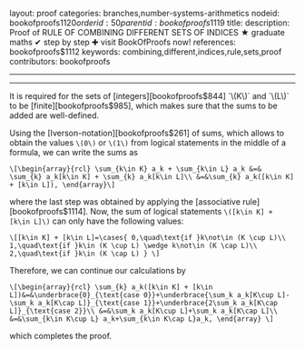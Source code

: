 layout: proof
categories: branches,number-systems-arithmetics
nodeid: bookofproofs$1120
orderid: 50
parentid: bookofproofs$1119
title: 
description:  Proof of RULE OF COMBINING DIFFERENT SETS OF INDICES &#9733; graduate maths &#10004; step by step &#10010; visit BookOfProofs now!
references: bookofproofs$1112
keywords: combining,different,indices,rule,sets,proof
contributors: bookofproofs

---


---

It is required for the sets of [integers][bookofproofs$844] `\(K\)` and `\(L\)` to be [finite][bookofproofs$985], which makes sure that the sums to be added are well-defined.

Using the [Iverson-notation][bookofproofs$261] of sums, which allows to obtain the values `\(0\)` or `\(1\)` from logical statements in the middle of a formula, we can write the sums as

`\[\begin{array}{rcl}
\sum_{k\in K} a_k + \sum_{k\in L} a_k &=& \sum_{k} a_k[k\in K] + \sum_{k} a_k[k\in L]\\
&=&\sum_{k} a_k([k\in K] + [k\in L]),
\end{array}\]`

where the last step was obtained by applying the [associative rule][bookofproofs$1114]. Now, the sum of logical statements `\([k\in K] + [k\in L]\)` can only have the following values:

`\[[k\in K] + [k\in L]=\cases{
0,\quad\text{if }k\not\in (K \cup L)\\
1,\quad\text{if }k\in (K \cup L) \wedge k\not\in (K \cap L)\\
2,\quad\text{if }k\in (K \cap L)
}
\]`

Therefore, we can continue our calculations by 

`\[\begin{array}{rcl}
\sum_{k} a_k([k\in K] + [k\in L])&=&\underbrace{0}_{\text{case 0}}+\underbrace{\sum_k a_k[K\cup L]-\sum_k a_k[K\cap L]}_{\text{case 1}}+\underbrace{2\sum_k a_k[K\cap L]}_{\text{case 2}}\\
&=&\sum_k a_k[K\cup L]+\sum_k a_k[K\cap L]\\
&=&\sum_{k\in K\cup L} a_k+\sum_{k\in K\cap L}a_k,
\end{array}
\]`

which completes the proof.
